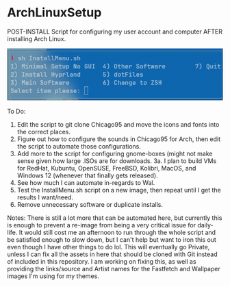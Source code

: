 # ArchLinuxSetup
POST-INSTALL Script for configuring my user account and computer AFTER installing Arch Linux.

![image](https://github.com/marcellofchua/ArchLinuxSetup/blob/main/Screenshot.png)

To Do:
1. Edit the script to git clone Chicago95 and move the icons and fonts into the correct places.
2. Figure out how to configure the sounds in Chicago95 for Arch, then edit the script to automate those configurations.
3. Add more to the script for configuring gnome-boxes (might not make sense given how large .ISOs are for downloads.
  3a. I plan to build VMs for RedHat, Kubuntu, OpenSUSE, FreeBSD, Kolibri, MacOS, and Windows 12 (whenever that finally gets released).
4. See how much I can automate in-regards to Wal.
5. Test the InstallMenu.sh script on a new image, then repeat until I get the results I want/need.
6. Remove unnecessary software or duplicate installs.

Notes:
There is still a lot more that can be automated here, but currently this is enough to prevent a re-image from being a very critical issue for daily-life.
It would still cost me an afternoon to run through the whole script and be satisfied enough to slow down, but I can't help but want to iron this out even though I have other things to do lol.
This will eventually go Private, unless I can fix all the assets in here that should be cloned with Git instead of included in this repository.
I am working on fixing this, as well as providing the links/source and Artist names for the Fastfetch and Wallpaper images I'm using for my themes.
